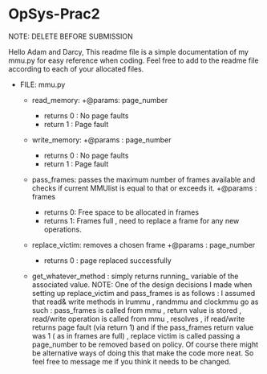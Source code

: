 # OpSys-Prac2
NOTE: DELETE BEFORE SUBMISSION

Hello Adam and Darcy,
  This readme file is a simple documentation of my mmu.py for easy reference when coding. Feel free to add to the readme file according to each of your allocated files.

  + FILE: mmu.py
      + read_memory:
          +@params: page_number
          + returns 0 : No page faults
          + return 1 : Page fault
      + write_memory:
          +@params : page_number
          + returns 0 : No page faults
          + return 1 : Page fault
      + pass_frames: passes the maximum number of frames available and checks if current MMUlist is equal to that or exceeds it. 
          +@params : frames
          + returns 0: Free space to be allocated in frames
          + returns 1: Frames full , need to replace a frame for any new operations.
       
      + replace_victim: removes a chosen frame
          +@params : page_number
        + returns 0 : page replaced successfully
       
      + get_whatever_method : simply returns running_ variable of the associated value.
  NOTE: One of the design decisions I made when setting up replace_victim and pass_frames is as follows :   I   assumed that read& write methods in lrummu , randmmu and clockmmu go as such : pass_frames is called from mmu , return value is stored , read/write operation is called   from mmu , resolves , if  read/write returns page fault (via return 1) and if the pass_frames return value was 1 ( as in frames are full) , replace victim is called passing a page_number to be removed based on policy. Of course there might be alternative ways of doing this that make the code more neat. So feel free to message me if you think it needs to be changed. 
        
        
